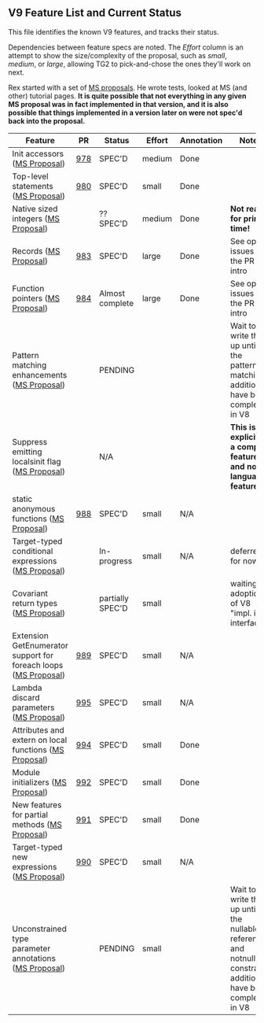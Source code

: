 ## V9 Feature List and Current Status

This file identifies the known V9 features, and tracks their status.

Dependencies between feature specs are noted. The *Effort* column is an attempt to show the size/complexity of the proposal, such as *small*, *medium*, or *large*, allowing TG2 to pick-and-chose the ones they'll work on next.

Rex started with a set of [MS proposals](https://github.com/dotnet/csharplang/tree/main/proposals/csharp-9.0). He wrote tests, looked at MS (and other) tutorial pages. **It is quite possible that not everything in any given MS proposal was in fact implemented in that version, and it is also possible that things implemented in a version later on were not spec'd back into the proposal.** 

Feature | PR | Status | Effort | Annotation | Notes
------- | -- | ------ | ------ | ---------- | ------
Init accessors ([MS Proposal](https://github.com/dotnet/csharplang/blob/main/proposals/csharp-9.0/init.md))         | [978](https://github.com/dotnet/csharpstandard/pull/978) | SPEC'D | medium | Done | 
Top-level statements ([MS Proposal](https://github.com/dotnet/csharplang/blob/main/proposals/csharp-9.0/top-level-statements.md))	| [980](https://github.com/dotnet/csharpstandard/pull/980) | SPEC'D |  small | Done | 
Native sized integers ([MS Proposal](https://github.com/dotnet/csharplang/blob/main/proposals/csharp-9.0/native-integers.md))	| | ?? SPEC'D | medium | Done | **Not ready for prime time!**
Records ([MS Proposal](https://github.com/dotnet/csharplang/blob/main/proposals/csharp-9.0/records.md))	| [983](https://github.com/dotnet/csharpstandard/pull/983) | SPEC'D | large | Done | See open issues in the PR intro
Function pointers ([MS Proposal](https://github.com/dotnet/csharplang/blob/main/proposals/csharp-9.0/function-pointers.md))	| [984](https://github.com/dotnet/csharpstandard/pull/984) | Almost complete | large | Done | See open issues in the PR intro
Pattern matching enhancements ([MS Proposal](https://github.com/dotnet/csharplang/blob/main/proposals/csharp-9.0/patterns3.md))	| | PENDING |  | | Wait to write this up until all the pattern-matching additions have been completed in V8
Suppress emitting localsinit flag ([MS Proposal](https://github.com/dotnet/csharplang/blob/main/proposals/csharp-9.0/skip-localsinit.md))	| | N/A | | | **This is explicitly a compiler feature and not a language feature**
static anonymous functions ([MS Proposal](https://github.com/dotnet/csharplang/blob/main/proposals/csharp-9.0/static-anonymous-functions.md))	| [988](https://github.com/dotnet/csharpstandard/pull/988) | SPEC'D | small | N/A |
Target-typed conditional expressions ([MS Proposal](https://github.com/dotnet/csharplang/blob/main/proposals/csharp-9.0/target-typed-conditional-expression.md))	| | In-progress | small | N/A | deferred for now
Covariant return types ([MS Proposal](https://github.com/dotnet/csharplang/blob/main/proposals/csharp-9.0/covariant-returns.md))	| | partially SPEC'D |  small | | waiting on adoption of V8 "impl. in interfaces"
Extension GetEnumerator support for foreach loops ([MS Proposal](https://github.com/dotnet/csharplang/blob/main/proposals/csharp-9.0/extension-getenumerator.md))	| [989](https://github.com/dotnet/csharpstandard/pull/989)| SPEC'D | small | N/A | 
Lambda discard parameters ([MS Proposal](https://github.com/dotnet/csharplang/blob/main/proposals/csharp-9.0/lambda-discard-parameters.md))	| [995](https://github.com/dotnet/csharpstandard/pull/995) | SPEC'D | small | N/A | 
Attributes and extern on local functions ([MS Proposal](https://github.com/dotnet/csharplang/blob/main/proposals/csharp-9.0/local-function-attributes.md))	| [994](https://github.com/dotnet/csharpstandard/pull/994)| SPEC'D | small | Done | 
Module initializers ([MS Proposal](https://github.com/dotnet/csharplang/blob/main/proposals/csharp-9.0/module-initializers.md))	| [992](https://github.com/dotnet/csharpstandard/pull/992)| SPEC'D | small | Done |
New features for partial methods ([MS Proposal](https://github.com/dotnet/csharplang/blob/main/proposals/csharp-9.0/extending-partial-methods.md))	| [991](https://github.com/dotnet/csharpstandard/pull/991) | SPEC'D | small | Done | 
Target-typed new expressions ([MS Proposal](https://github.com/dotnet/csharplang/blob/main/proposals/csharp-9.0/target-typed-new.md))	| [990](https://github.com/dotnet/csharpstandard/pull/990) | SPEC'D | small | N/A |
Unconstrained type parameter annotations ([MS Proposal](https://github.com/dotnet/csharplang/blob/main/proposals/csharp-9.0/unconstrained-type-parameter-annotations.md))	| | PENDING | small | | Wait to write this up until all the nullable reference and notnull constraint additions have been completed in V8
